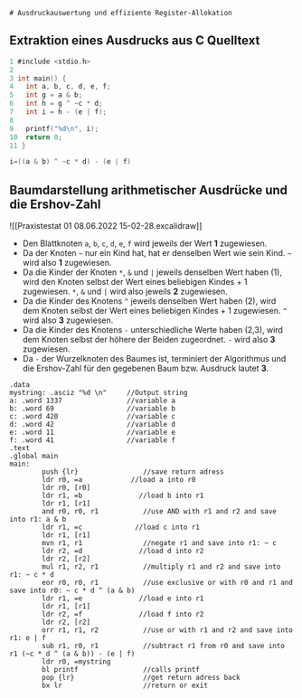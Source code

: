 	# Ausdruckauswertung und effiziente Register-Allokation
## Extraktion eines Ausdrucks aus C Quelltext
```C
1 #include <stdio.h>  
2  
3 int main() {  
4   int a, b, c, d, e, f;  
5   int g = a & b;  
6   int h = g ^ ~c * d;  
7   int i = h - (e | f);  
8  
9   printf("%d\n", i);  
10  return 0;
11 }
```
```C
i=((a & b) ^ ~c * d) - (e | f)
```
## Baumdarstellung arithmetischer Ausdrücke und die Ershov-Zahl
![[Praxistestat 01 08.06.2022 15-02-28.excalidraw]]

- Den Blattknoten `a`, `b`, `c`, `d`, `e`, `f` wird jeweils der Wert **1** zugewiesen.
- Da der Knoten `~` nur ein Kind hat, hat er denselben Wert wie sein Kind. `~` wird also **1** zugewiesen.
- Da die Kinder der Knoten `*`, `&` und `|` jeweils denselben Wert haben (1), wird den Knoten selbst der Wert eines beliebigen Kindes + 1 zugewiesen.  `*`, `&` und `|` wird also jeweils **2** zugewiesen.
- Da die Kinder des Knotens `^` jeweils denselben Wert haben (2), wird dem Knoten selbst der Wert eines  beliebigen Kindes + 1 zugewiesen. `^` wird also **3** zugewiesen.
- Da die Kinder des Knotens `-` unterschiedliche Werte haben (2,3), wird dem Knoten selbst der höhere der Beiden zugeordnet. `-` wird also **3** zugewiesen.
- Da `-` der Wurzelknoten des Baumes ist, terminiert der Algorithmus und die Ershov-Zahl für den  gegebenen Baum bzw. Ausdruck lautet **3**.

```assembly
.data
mystring: .asciz "%d \n"     //Output string
a: .word 1337                //variable a
b: .word 69                  //variable b
c: .word 420                 //variable c
d: .word 42                  //variable d
e: .word 11                  //variable e
f: .word 41                  //variable f
.text
.global main
main:
        push {lr}                //save return adress
        ldr r0, =a            //load a into r0
        ldr r0, [r0]
        ldr r1, =b              //load b into r1
        ldr r1, [r1]
        and r0, r0, r1           //use AND with r1 and r2 and save into r1: a & b
        ldr r1, =c             //load c into r1
        ldr r1, [r1]
        mvn r1, r1               //negate r1 and save into r1: ~ c
        ldr r2, =d              //load d into r2
        ldr r2, [r2]
        mul r1, r2, r1           //multiply r1 and r2 and save into r1: ~ c * d
        eor r0, r0, r1           //use exclusive or with r0 and r1 and save into r0: ~ c * d ^ (a & b)
        ldr r1, =e              //load e into r1
        ldr r1, [r1]
        ldr r2, =f              //load f into r2
        ldr r2, [r2]
        orr r1, r1, r2           //use or with r1 and r2 and save into r1: e | f
        sub r1, r0, r1           //subtract r1 from r0 and save into r1 (~c * d ^ (a & b)) - (e | f)
        ldr r0, =mystring
        bl printf                //calls printf
        pop {lr}                 //get return adress back
        bx lr                    //return or exit
```
